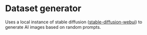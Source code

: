 # Dataset generator

Uses a local instance of stable diffusion ([stable-diffusion-webui](https://github.com/AUTOMATIC1111/stable-diffusion-webui)) to generate AI images based on random prompts.
